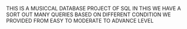 THIS IS A MUSICCAL DATABASE PROJECT OF SQL IN THIS WE HAVE A SORT OUT MANY QUERIES BASED ON DIFFERENT CONDITION WE PROVIDED FROM EASY TO MODERATE TO ADVANCE LEVEL 
